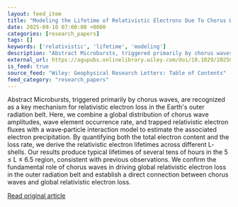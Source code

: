 ```yaml
---
layout: feed_item
title: "Modeling the Lifetime of Relativistic Electrons Due To Chorus Wave Driven Microbursts"
date: 2025-09-10 07:00:00 +0000
categories: [research_papers]
tags: []
keywords: ['relativistic', 'lifetime', 'modeling']
description: "Abstract Microbursts, triggered primarily by chorus waves, are recognized as a key mechanism for relativistic electron loss in the Earth's outer radiation belt"
external_url: https://agupubs.onlinelibrary.wiley.com/doi/10.1029/2025GL117143?af=R
is_feed: true
source_feed: "Wiley: Geophysical Research Letters: Table of Contents"
feed_category: "research_papers"
---
```


Abstract Microbursts, triggered primarily by chorus waves, are recognized as a key mechanism for relativistic electron loss in the Earth's outer radiation belt. Here, we combine a global distribution of chorus wave amplitudes, wave element occurrence rate, and trapped relativistic electron fluxes with a wave‐particle interaction model to estimate the associated electron precipitation. By quantifying both the total electron content and the loss rate, we derive the relativistic electron lifetimes across different L‐shells. Our results produce typical lifetimes of several tens of hours in the 5 ≤ L ≤ 6.5 region, consistent with previous observations. We confirm the fundamental role of chorus waves in driving global relativistic electron loss in the outer radiation belt and establish a direct connection between chorus waves and global relativistic electron loss.

[Read original article](https://agupubs.onlinelibrary.wiley.com/doi/10.1029/2025GL117143?af=R)
